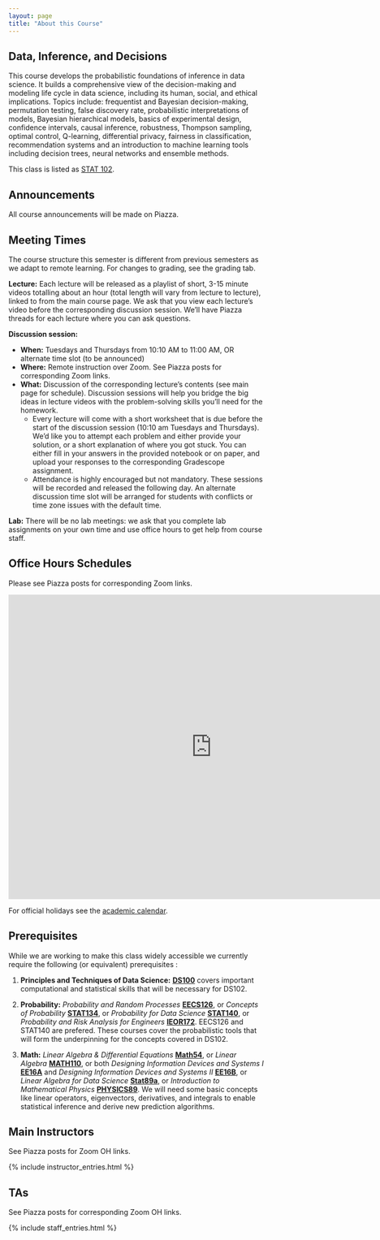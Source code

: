 ```yaml
---
layout: page
title: "About this Course"
---
```


<!-- # DS102: Data, Inference, and Decisions -->
## Data, Inference, and Decisions

This course develops the probabilistic foundations of inference in data science. It builds a comprehensive view of the decision-making and modeling life cycle in data science, including its human, social, and ethical implications. Topics include: frequentist and Bayesian decision-making, permutation testing, false discovery rate, probabilistic interpretations of models, Bayesian hierarchical models, basics of experimental design, confidence intervals, causal inference, robustness, Thompson sampling, optimal control, Q-learning, differential privacy, fairness in classification, recommendation systems and an introduction to machine learning tools including decision trees, neural networks and ensemble methods.

This class is listed as [STAT 102](https://classes.berkeley.edu/content/2021-spring-stat-c102-001-lec-001).


## Announcements

All course announcements will be made on Piazza.


## Meeting Times

The course structure this semester is different from previous semesters as we adapt to remote learning. For changes to grading, see the grading tab.

**Lecture:** Each lecture will be released as a playlist of short, 3-15 minute videos totalling about an hour (total length will vary from lecture to lecture), linked to from the main course page. We ask that you view each lecture’s video before the corresponding discussion session. We’ll have Piazza threads for each lecture where you can ask questions.


**Discussion session:**

* **When:** Tuesdays and Thursdays from 10:10 AM to 11:00 AM, OR alternate time slot (to be announced)
* **Where:** Remote instruction over Zoom. See Piazza posts for corresponding Zoom links.
* **What:** Discussion of the corresponding lecture’s contents (see main page for schedule). Discussion sessions will help you bridge the big ideas in lecture videos with the problem-solving skills you’ll need for the homework.
  * Every lecture will come with a short worksheet that is due before the start of the discussion session (10:10 am Tuesdays and Thursdays). We’d like you to attempt each problem and either provide your solution, or a short explanation of where you got stuck. You can either fill in your answers in the provided notebook or on paper, and upload your responses to the corresponding Gradescope assignment.
  * Attendance is highly encouraged but not mandatory. These sessions will be recorded and released the following day. An alternate discussion time slot will be arranged for students with conflicts or time zone issues with the default time.

**Lab:** There will be no lab meetings: we ask that you complete lab assignments on your own time and use office hours to get help from course staff.


<!-- **If you are requesting an extension for a HW or lab assignment (due to either DSP accommodations or other extenuating circumstances), please email any of the GSIs prior to the original deadline date.** Please avoid emailing the professors. -->

## Office Hours Schedules

Please see Piazza posts for corresponding Zoom links.

<iframe src="https://calendar.google.com/calendar/embed?src=c_mju044j7hnf5o20hdj176kjr8s%40group.calendar.google.com&ctz=America%2FLos_Angeles" style="border: 0" width="800" height="600" frameborder="0" scrolling="no"></iframe>

<!-- <iframe src="https://calendar.google.com/calendar/embed?src=c_i6vcnkqpt1pl5rfp8dsqle1kus%40group.calendar.google.com&ctz=America%2FLos_Angeles" style="border: 0" width="800" height="600" frameborder="0" scrolling="no"></iframe> -->

<!-- <iframe src="https://calendar.google.com/calendar/embed?showTitle=0&amp;showPrint=0&amp;showCalendars=0&amp;showTz=0&amp;mode=WEEK&amp;height=600&amp;wkst=1&amp;bgcolor=%23FFFFFF&amp;src=berkeley.edu_j925o99uns4c0dmr73rief7274%40group.calendar.google.com&amp;src=berkeley.edu_9orffahki30fjqmfpuulengrk0@group.calendar.google.com&amp;color=%23BE6D00&amp;ctz=America%2FLos_Angeles" style="border: 0" width="800" height="600" frameborder="0" scrolling="no"></iframe> -->

For official holidays see the [academic calendar](https://registrar.berkeley.edu/calendar).


## Prerequisites

While we are working to make this class widely accessible we currently require the following (or equivalent) prerequisites :

1. **Principles and Techniques of Data Science:** [**DS100**](http://ds100.org) covers important computational and statistical skills that will be necessary for DS102.


1. **Probability:** *Probability and Random Processes* [**EECS126**](https://inst.eecs.berkeley.edu/~ee126), or *Concepts of Probability* [**STAT134**](http://www.stat134.org/), or *Probability for Data Science* [**STAT140**](http://prob140.org/about/), or *Probability and Risk Analysis for Engineers* [**IEOR172**](https://tbp.berkeley.edu/syllabi/484/download/). EECS126 and STAT140 are prefered. These courses cover the probabilistic tools that will form the underpinning for the concepts covered in DS102.

1. **Math:** *Linear Algebra & Differential Equations* [**Math54**](https://math.berkeley.edu/~nikhil/courses/54.f18/), or *Linear Algebra* [**MATH110**](https://math.berkeley.edu/~mcivor/math110su13/), or both *Designing Information Devices and Systems I* [**EE16A**](http://inst.eecs.berkeley.edu/~ee16a/sp19/) and *Designing Information Devices and Systems II* [**EE16B**](https://inst.eecs.berkeley.edu/~ee16b/), or *Linear Algebra for Data Science* [**Stat89a**](https://www.stat.berkeley.edu/~mmahoney/s18-lads/), or *Introduction to Mathematical Physics* [**PHYSICS89**](https://imgur.com/a/TKzcK1Z). We will need some basic concepts like linear operators, eigenvectors, derivatives, and integrals to enable statistical inference and derive new prediction algorithms.



## Main Instructors

See Piazza posts for Zoom OH links.

{% include instructor_entries.html %}


## TAs

See Piazza posts for corresponding Zoom OH links.

{% include staff_entries.html %}
